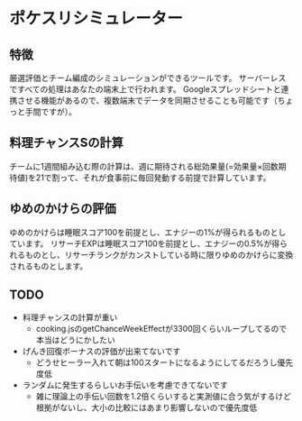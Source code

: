 # ポケスリシミュレーター

## 特徴
厳選評価とチーム編成のシミュレーションができるツールです。
サーバーレスですべての処理はあなたの端末上で行われます。
Googleスプレッドシートと連携させる機能があるので、複数端末でデータを同期させることも可能です（ちょっと手間ですが）。



## 料理チャンスSの計算
チームに1週間組み込む際の計算は、週に期待される総効果量(=効果量×回数期待値)を21で割って、それが食事前に毎回発動する前提で計算しています。

## ゆめのかけらの評価
ゆめのかけらは睡眠スコア100を前提とし、エナジーの1%が得られるものとしています。
リサーチEXPは睡眠スコア100を前提とし、エナジーの0.5%が得られるものとし、リサーチランクがカンストしている時に限りゆめのかけらに変換されるものとします。

## TODO
- 料理チャンスの計算が重い
  - cooking.jsのgetChanceWeekEffectが3300回くらいループしてるので本当はどうにかしたい
- げんき回復ボーナスの評価が出来てないです
  - どうせヒーラー入れて朝は100スタートになるようにしてるだろうし優先度低
- ランダムに発生するらしいお手伝いを考慮できてないです
  - 雑に理論上の手伝い回数を1.2倍くらいすると実測値に合う気がするけど根拠がないし、大小の比較にはあまり影響しないので優先度低